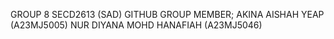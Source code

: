 GROUP 8 SECD2613 (SAD) GITHUB
GROUP MEMBER;
AKINA AISHAH YEAP (A23MJ5005)
NUR DIYANA MOHD HANAFIAH (A23MJ5046)

